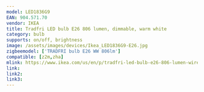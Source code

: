 ```yaml
---
model: LED1836G9
EAN: 904.571.70
vendor: IKEA
title: Tradfri LED bulb E26 806 lumen, dimmable, warm white
category: bulb
supports: on/off, brightness
image: /assets/images/devices/Ikea_LED1836G9-E26.jpg
zigbeemodel: ['TRADFRI bulb E26 WW 806lm']
compatible: [z2m,zha]
mlink: https://www.ikea.com/us/en/p/tradfri-led-bulb-e26-806-lumen-wireless-dimmable-warm-white-opal-90457170/
link: 
link2: 
link3: 
---
```

